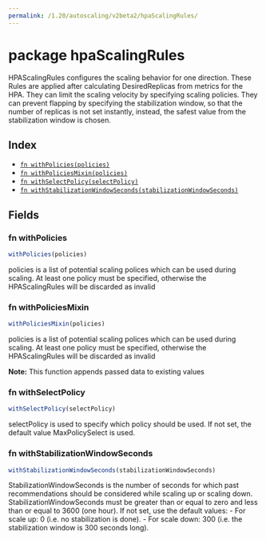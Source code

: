 ```yaml
---
permalink: /1.20/autoscaling/v2beta2/hpaScalingRules/
---
```


# package hpaScalingRules

HPAScalingRules configures the scaling behavior for one direction. These Rules are applied after calculating DesiredReplicas from metrics for the HPA. They can limit the scaling velocity by specifying scaling policies. They can prevent flapping by specifying the stabilization window, so that the number of replicas is not set instantly, instead, the safest value from the stabilization window is chosen.

## Index

* [`fn withPolicies(policies)`](#fn-withpolicies)
* [`fn withPoliciesMixin(policies)`](#fn-withpoliciesmixin)
* [`fn withSelectPolicy(selectPolicy)`](#fn-withselectpolicy)
* [`fn withStabilizationWindowSeconds(stabilizationWindowSeconds)`](#fn-withstabilizationwindowseconds)

## Fields

### fn withPolicies

```ts
withPolicies(policies)
```

policies is a list of potential scaling polices which can be used during scaling. At least one policy must be specified, otherwise the HPAScalingRules will be discarded as invalid

### fn withPoliciesMixin

```ts
withPoliciesMixin(policies)
```

policies is a list of potential scaling polices which can be used during scaling. At least one policy must be specified, otherwise the HPAScalingRules will be discarded as invalid

**Note:** This function appends passed data to existing values

### fn withSelectPolicy

```ts
withSelectPolicy(selectPolicy)
```

selectPolicy is used to specify which policy should be used. If not set, the default value MaxPolicySelect is used.

### fn withStabilizationWindowSeconds

```ts
withStabilizationWindowSeconds(stabilizationWindowSeconds)
```

StabilizationWindowSeconds is the number of seconds for which past recommendations should be considered while scaling up or scaling down. StabilizationWindowSeconds must be greater than or equal to zero and less than or equal to 3600 (one hour). If not set, use the default values: - For scale up: 0 (i.e. no stabilization is done). - For scale down: 300 (i.e. the stabilization window is 300 seconds long).